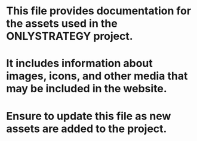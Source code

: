 # This file provides documentation for the assets used in the ONLYSTRATEGY project.
# It includes information about images, icons, and other media that may be included in the website.
# Ensure to update this file as new assets are added to the project.